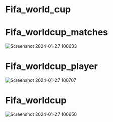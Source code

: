 # Fifa_world_cup

# Fifa_worldcup_matches
![Screenshot 2024-01-27 100633](https://github.com/VishalDubey9/Fifa_world_cup/assets/154626826/f82333e5-076d-46d7-a52e-bfbe94fe8a25)

# Fifa_worldcup_player
![Screenshot 2024-01-27 100707](https://github.com/VishalDubey9/Fifa_world_cup/assets/154626826/d1d2db91-e8aa-4e7f-972b-a49155647f56)

# Fifa_worldcup
![Screenshot 2024-01-27 100650](https://github.com/VishalDubey9/Fifa_world_cup/assets/154626826/29f59ef3-c181-4860-b8fa-b389a904d34a)
